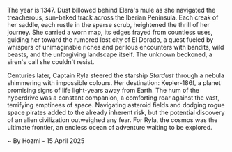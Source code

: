 
The year is 1347.  Dust billowed behind Elara's mule as she navigated the treacherous, sun-baked track across the Iberian Peninsula.  Each creak of her saddle, each rustle in the sparse scrub, heightened the thrill of her journey.  She carried a worn map, its edges frayed from countless uses, guiding her toward the rumored lost city of El Dorado, a quest fueled by whispers of unimaginable riches and perilous encounters with bandits, wild beasts, and the unforgiving landscape itself.  The unknown beckoned, a siren's call she couldn't resist.


Centuries later, Captain Ryla steered the starship *Stardust* through a nebula shimmering with impossible colours.  Her destination: Kepler-186f, a planet promising signs of life light-years away from Earth.  The hum of the hyperdrive was a constant companion, a comforting roar against the vast, terrifying emptiness of space.  Navigating asteroid fields and dodging rogue space pirates added to the already inherent risk, but the potential discovery of an alien civilization outweighed any fear.  For Ryla, the cosmos was the ultimate frontier, an endless ocean of adventure waiting to be explored.

~ By Hozmi - 15 April 2025
